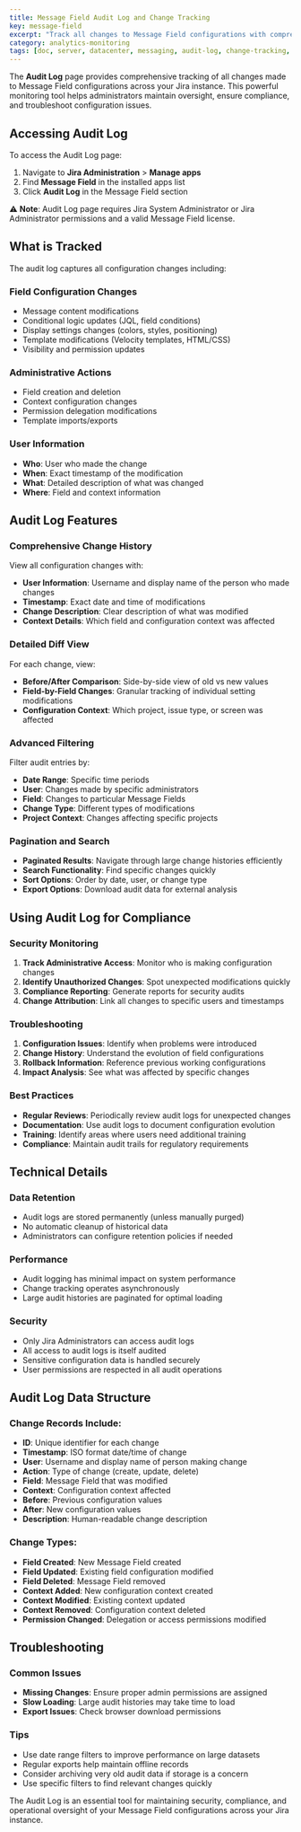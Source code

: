 ```yaml
---
title: Message Field Audit Log and Change Tracking
key: message-field
excerpt: "Track all changes to Message Field configurations with comprehensive audit logging. Monitor who made changes, when they were made, and view detailed before/after comparisons."
category: analytics-monitoring
tags: [doc, server, datacenter, messaging, audit-log, change-tracking, configuration-history, admin-monitoring, compliance]
---
```


The **Audit Log** page provides comprehensive tracking of all changes made to Message Field configurations across your Jira instance. This powerful monitoring tool helps administrators maintain oversight, ensure compliance, and troubleshoot configuration issues.

## Accessing Audit Log

To access the Audit Log page:

1. Navigate to **Jira Administration** > **Manage apps**
2. Find **Message Field** in the installed apps list
3. Click **Audit Log** in the Message Field section

⚠️ **Note**: Audit Log page requires Jira System Administrator or Jira Administrator permissions and a valid Message Field license.

## What is Tracked

The audit log captures all configuration changes including:

### Field Configuration Changes
- Message content modifications
- Conditional logic updates (JQL, field conditions)
- Display settings changes (colors, styles, positioning)
- Template modifications (Velocity templates, HTML/CSS)
- Visibility and permission updates

### Administrative Actions
- Field creation and deletion
- Context configuration changes
- Permission delegation modifications
- Template imports/exports

### User Information
- **Who**: User who made the change
- **When**: Exact timestamp of the modification
- **What**: Detailed description of what was changed
- **Where**: Field and context information

## Audit Log Features

### Comprehensive Change History
View all configuration changes with:
- **User Information**: Username and display name of the person who made changes
- **Timestamp**: Exact date and time of modifications
- **Change Description**: Clear description of what was modified
- **Context Details**: Which field and configuration context was affected

### Detailed Diff View
For each change, view:
- **Before/After Comparison**: Side-by-side view of old vs new values
- **Field-by-Field Changes**: Granular tracking of individual setting modifications
- **Configuration Context**: Which project, issue type, or screen was affected

### Advanced Filtering
Filter audit entries by:
- **Date Range**: Specific time periods
- **User**: Changes made by specific administrators
- **Field**: Changes to particular Message Fields
- **Change Type**: Different types of modifications
- **Project Context**: Changes affecting specific projects

### Pagination and Search
- **Paginated Results**: Navigate through large change histories efficiently
- **Search Functionality**: Find specific changes quickly
- **Sort Options**: Order by date, user, or change type
- **Export Options**: Download audit data for external analysis

## Using Audit Log for Compliance

### Security Monitoring
1. **Track Administrative Access**: Monitor who is making configuration changes
2. **Identify Unauthorized Changes**: Spot unexpected modifications quickly
3. **Compliance Reporting**: Generate reports for security audits
4. **Change Attribution**: Link all changes to specific users and timestamps

### Troubleshooting
1. **Configuration Issues**: Identify when problems were introduced
2. **Change History**: Understand the evolution of field configurations
3. **Rollback Information**: Reference previous working configurations
4. **Impact Analysis**: See what was affected by specific changes

### Best Practices
- **Regular Reviews**: Periodically review audit logs for unexpected changes
- **Documentation**: Use audit logs to document configuration evolution
- **Training**: Identify areas where users need additional training
- **Compliance**: Maintain audit trails for regulatory requirements

## Technical Details

### Data Retention
- Audit logs are stored permanently (unless manually purged)
- No automatic cleanup of historical data
- Administrators can configure retention policies if needed

### Performance
- Audit logging has minimal impact on system performance
- Change tracking operates asynchronously
- Large audit histories are paginated for optimal loading

### Security
- Only Jira Administrators can access audit logs
- All access to audit logs is itself audited
- Sensitive configuration data is handled securely
- User permissions are respected in all audit operations

## Audit Log Data Structure

### Change Records Include:
- **ID**: Unique identifier for each change
- **Timestamp**: ISO format date/time of change
- **User**: Username and display name of person making change
- **Action**: Type of change (create, update, delete)
- **Field**: Message Field that was modified
- **Context**: Configuration context affected
- **Before**: Previous configuration values
- **After**: New configuration values
- **Description**: Human-readable change description

### Change Types:
- **Field Created**: New Message Field created
- **Field Updated**: Existing field configuration modified
- **Field Deleted**: Message Field removed
- **Context Added**: New configuration context created
- **Context Modified**: Existing context updated
- **Context Removed**: Configuration context deleted
- **Permission Changed**: Delegation or access permissions modified

## Troubleshooting

### Common Issues
- **Missing Changes**: Ensure proper admin permissions are assigned
- **Slow Loading**: Large audit histories may take time to load
- **Export Issues**: Check browser download permissions

### Tips
- Use date range filters to improve performance on large datasets
- Regular exports help maintain offline records
- Consider archiving very old audit data if storage is a concern
- Use specific filters to find relevant changes quickly

The Audit Log is an essential tool for maintaining security, compliance, and operational oversight of your Message Field configurations across your Jira instance.